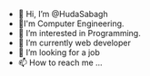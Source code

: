 - 👋 Hi, I’m @HudaSabagh
- 💞️I'm Computer Engineering.
- 👀 I’m interested in Programming.
- 🌱 I’m currently  web developer
- 💞️ I’m looking for a job
- 📫 How to reach me ...

<!---
HudaSabagh/HudaSabagh is a ✨ special ✨ repository because its `README.md` (this file) appears on your GitHub profile.
You can click the Preview link to take a look at your changes.
--->

